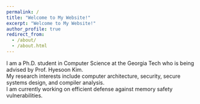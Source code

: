 ```yaml
---
permalink: /
title: "Welcome to My Website!"
excerpt: "Welcome to My Website!"
author_profile: true
redirect_from: 
  - /about/
  - /about.html
---
```


I am a Ph.D. student in Computer Science at the Georgia Tech who is being advised by Prof. Hyesoon Kim.<br>
My research interests include computer architecture, security, secure systems design, and compiler analysis.<br>
I am currently working on efficient defense against memory safety vulnerabilities.
